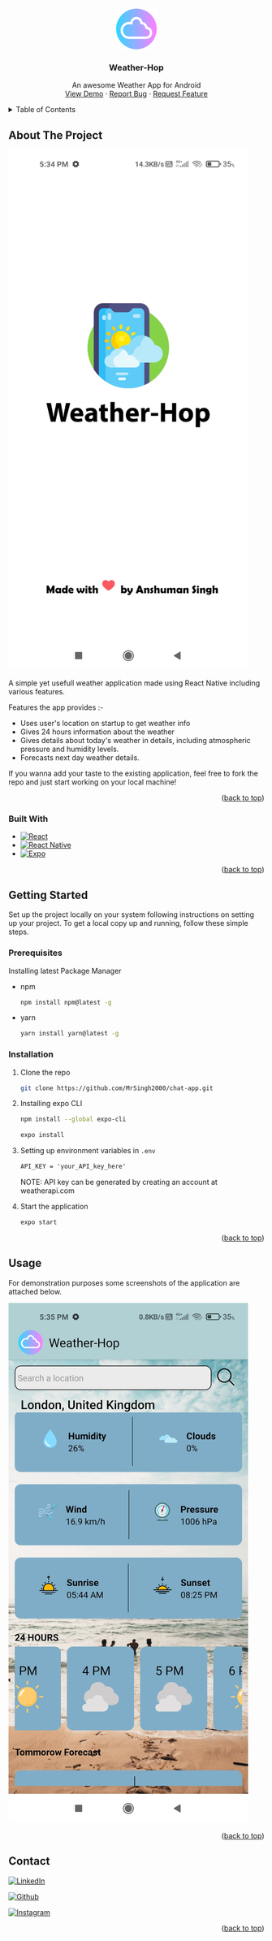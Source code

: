<a name="readme-top"></a>

<!-- PROJECT LOGO -->
<br />
<div align="center">
  <a href="https://github.com/MrSingh2000/weather-app-android">
    <img src="readme/logo.png" alt="Logo" width="80" height="80">
  </a>

  <h3 align="center">Weather-Hop</h3>

  <p align="center">
    An awesome Weather App for Android
    <br />
    <a href="https://drive.google.com/file/d/1YGo4XrOvms0Cvvp2sXN7_ytXmULr4Pu0/view?usp=sharing">View Demo</a>
    ·
    <a href="https://github.com/MrSingh2000/weather-app-android/issues">Report Bug</a>
    ·
    <a href="https://github.com/MrSingh2000/weather-app-android/issues">Request Feature</a>
  </p>
</div>



<!-- TABLE OF CONTENTS -->
<details>
  <summary>Table of Contents</summary>
  <ol>
    <li>
      <a href="#about-the-project">About The Project</a>
      <ul>
        <li><a href="#built-with">Built With</a></li>
      </ul>
    </li>
    <li>
      <a href="#getting-started">Getting Started</a>
      <ul>
        <li><a href="#prerequisites">Prerequisites</a></li>
        <li><a href="#installation">Installation</a></li>
      </ul>
    </li>
    <li><a href="#usage">Usage</a></li>
    <li><a href="#roadmap">Roadmap</a></li>
    <li><a href="#contributing">Contributing</a></li>
    <li><a href="#license">License</a></li>
    <li><a href="#contact">Contact</a></li>
    <li><a href="#acknowledgments">Acknowledgments</a></li>
  </ol>
</details>



<!-- ABOUT THE PROJECT -->
## About The Project

[![Product Name Screen Shot][product-screenshot]](https://drive.google.com/file/d/1YGo4XrOvms0Cvvp2sXN7_ytXmULr4Pu0/view?usp=sharing)

A simple yet usefull weather application made using React Native including various features.

Features the app provides :-

* Uses user's location on startup to get weather info
* Gives 24 hours information about the weather
* Gives details about today's weather in details, including atmospheric pressure and humidity levels.
* Forecasts next day weather details.

If you wanna add your taste to the existing application, feel free to fork the repo and just start working on your local machine!

<p align="right">(<a href="#readme-top">back to top</a>)</p>


### Built With


* [![React](https://img.shields.io/badge/React-grey?style=for-the-badge&logo=React&link=https://reactjs.org/)](https://reactjs.org/)
* [![React Native](https://img.shields.io/badge/React%20Native-black?style=for-the-badge&logo=React&link=https://reactnative.dev/)](https://reactnative.dev/)
* [![Expo](https://img.shields.io/badge/Expo-blue?style=for-the-badge&logo=expo&link=http://expo.io/)](http://expo.io/)

<p align="right">(<a href="#readme-top">back to top</a>)</p>



<!-- GETTING STARTED -->
## Getting Started

Set up the project locally on your system following instructions on setting up your project.
To get a local copy up and running, follow these simple steps.


### Prerequisites

Installing latest Package Manager

- npm
  ```sh
  npm install npm@latest -g
  ```
- yarn
  ```sh
  yarn install yarn@latest -g
  ```

### Installation

1. Clone the repo
   ```sh
   git clone https://github.com/MrSingh2000/chat-app.git
   ```
2. Installing expo CLI
   ```sh
   npm install --global expo-cli
   ```
   ```sh
   expo install
   ```
3. Setting up environment variables in `.env`

   ```txt
   API_KEY = 'your_API_key_here'
   ```
   NOTE: API key can be generated by creating an account at weatherapi.com
4. Start the application
    ```sh
    expo start
    ```

<p align="right">(<a href="#readme-top">back to top</a>)</p>



<!-- USAGE EXAMPLES -->
## Usage

For demonstration purposes some screenshots of the application are attached below.

![Homepage][product-homepage]

<p align="right">(<a href="#readme-top">back to top</a>)</p>

<!-- CONTACT -->
## Contact

[![LinkedIn](https://img.shields.io/badge/LinkedIn-blue?style=for-the-badge&logo=linkedin&link=https://www.linkedin.com/in/anshuman-singh-856991201/)](https://www.linkedin.com/in/anshuman-singh-856991201/)

[![Github](https://img.shields.io/badge/Github-black?style=for-the-badge&logo=github&link=https://github.com/MrSingh2000)](https://github.com/MrSingh2000)

[![Instagram](https://img.shields.io/badge/Instagram-FFF8E8?style=for-the-badge&logo=instagram&link=https://www.instagram.com/mr_singh2000/)](https://www.instagram.com/mr_singh2000/)



<p align="right">(<a href="#readme-top">back to top</a>)</p>




<!-- MARKDOWN LINKS & IMAGES -->
<!-- https://www.markdownguide.org/basic-syntax/#reference-style-links -->
[contributors-shield]: https://img.shields.io/github/contributors/MrSingh2000/weather-app-android.svg?style=for-the-badge
[contributors-url]: https://github.com/MrSingh2000/weather-app-android/graphs/contributors
[forks-shield]: https://img.shields.io/github/forks/MrSingh2000/weather-app-android.svg?style=for-the-badge
[forks-url]: https://github.com/MrSingh2000/weather-app-android/network/members
[stars-shield]: https://img.shields.io/github/stars/MrSingh2000/weather-app-android.svg?style=for-the-badge
[stars-url]: https://github.com/MrSingh2000/weather-app-android/stargazers
[issues-shield]: https://img.shields.io/github/issues/MrSingh2000/weather-app-android.svg?style=for-the-badge
[issues-url]: https://github.com/MrSingh2000/weather-app-android/issues
[license-shield]: https://img.shields.io/github/license/MrSingh2000/weather-app-android.svg?style=for-the-badge
[license-url]: https://github.com/MrSingh2000/weather-app-android/blob/master/LICENSE.txt
[linkedin-shield]: https://img.shields.io/badge/-LinkedIn-black.svg?style=for-the-badge&logo=linkedin&colorB=555
[linkedin-url]: https://linkedin.com/in/othneildrew
[product-screenshot]: readme/spash.jpg
[product-homepage]: readme/2.jpg
[Native]: https://img.shields.io/badge/ReactNative-20232A?style=for-the-badge&logo=react&logoColor=61DAFB
[React.js]: https://img.shields.io/badge/React-20232A?style=for-the-badge&logo=react&logoColor=61DAFB
[React-url]: https://reactjs.org/
[Native-url]: https://reactnative.dev/